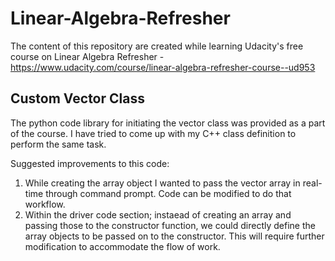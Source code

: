 # Linear-Algebra-Refresher
The content of this repository are created while learning Udacity's free course on Linear Algebra Refresher - https://www.udacity.com/course/linear-algebra-refresher-course--ud953

## Custom Vector Class
The python code library for initiating the vector class was provided as a part of the course. I have tried to come up with my C++ class definition to perform the same task. 

Suggested improvements to this code: 
1. While creating the array object I wanted to pass the vector array in real-time through command prompt. Code can be modified to do that workflow. 
2. Within the driver code section; instaead of creating an array and passing those to the constructor function, we could directly define the array objects to be passed on to the constructor. This will require further modification to accommodate the flow of work.  
